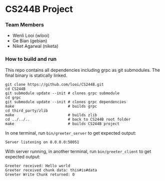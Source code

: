 # CS244B Project

### Team Members
* Wenli Looi (wlooi)
* Ge Bian (gebian)
* Niket Agarwal (niketa)

### How to build and run

This repo contains all dependencies including grpc as git submodules. The final binary is statically linked.

```shell
git clone https://github.com/looi/CS244B.git
cd CS244B
git submodule update --init # clones grpc submodule
cd grpc
git submodule update --init # clones grpc dependencies
make                        # builds grpc
cd third_party/zlib
make                        # builds zlib
cd ../../..                 # back to CS244B root folder
make                        # builds CS244B project
```

In one terminal, run `bin/greeter_server` to get expected output:

```shell
Server listening on 0.0.0.0:50051
```

With server running, in another terminal, run `bin/greeter_client` to get expected output:

```shell
Greeter received: Hello world
Greeter received chunk data: this#is#data
Greeter Write Chunk returned: 0
```

